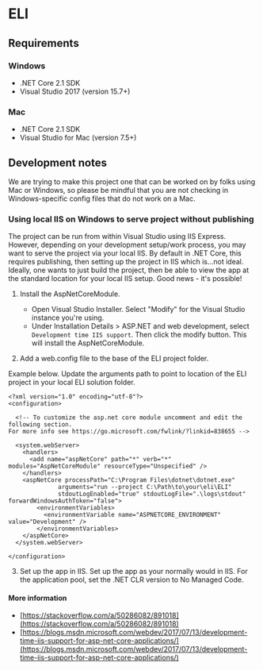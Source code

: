 # ELI

## Requirements

### Windows

 - .NET Core 2.1 SDK
 - Visual Studio 2017 (version 15.7+)

### Mac

 - .NET Core 2.1 SDK
 - Visual Studio for Mac (version 7.5+)

## Development notes

We are trying to make this project one that can be worked on by folks using Mac or Windows, so please be mindful that you are not checking in Windows-specific config files that do not work on a Mac.

### Using local IIS on Windows to serve project without publishing

The project can be run from within Visual Studio using IIS Express.  However, depending on your development setup/work process, you may want to serve the project via your local IIS.  By default in .NET Core, this requires publishing, then setting up the project in IIS which is...not ideal.  Ideally, one wants to just build the project, then be able to view the app at the standard location for your local IIS setup. Good news - it's possible!

1. Install the AspNetCoreModule.

	- Open Visual Studio Installer. Select "Modify" for the Visual Studio instance you're using.
	- Under Installation Details > ASP.NET and web development, select `Development time IIS support`. Then click the modify button. This will install the AspNetCoreModule.

2. Add a web.config file to the base of the ELI project folder. 

  Example below. Update the arguments path to point to location of the ELI project in your local ELI solution folder.

  ```
  <?xml version="1.0" encoding="utf-8"?>  <configuration>    <!-- To customize the asp.net core module uncomment and edit the following section.   For more info see https://go.microsoft.com/fwlink/?linkid=838655 -->      <system.webServer>      <handlers>        <add name="aspNetCore" path="*" verb="*" modules="AspNetCoreModule" resourceType="Unspecified" />      </handlers>      <aspNetCore processPath="C:\Program Files\dotnet\dotnet.exe"                arguments="run --project C:\Path\to\your\eli\ELI"                 stdoutLogEnabled="true" stdoutLogFile=".\logs\stdout" forwardWindowsAuthToken="false">          <environmentVariables>            <environmentVariable name="ASPNETCORE_ENVIRONMENT" value="Development" />          </environmentVariables>      </aspNetCore>    </system.webServer>    </configuration>
  ```

3. Set up the app in IIS.  Set up the app as your normally would in IIS. For the application pool, set the .NET CLR version to No Managed Code.

#### More information

 - [https://stackoverflow.com/a/50286082/891018](https://stackoverflow.com/a/50286082/891018)
 - [https://blogs.msdn.microsoft.com/webdev/2017/07/13/development-time-iis-support-for-asp-net-core-applications/](https://blogs.msdn.microsoft.com/webdev/2017/07/13/development-time-iis-support-for-asp-net-core-applications/)